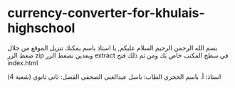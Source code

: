 # currency-converter-for-khulais-highschool
بسم الله الرحمن الرحيم
السلام عليكم, يا استاذ باسم
يمكنك تنزيل الموقع من خلال ضعط الزر zip وبعدين تضغط الزر extract في سطح المكتب خاص بك ومن ثم ذلك فتح index.html

استاذ: أ. باسم الحجري 
الطاب: باسل عبدالغني الصحفي 
الفصل: ثاني ثانوي (شعبة 4)
